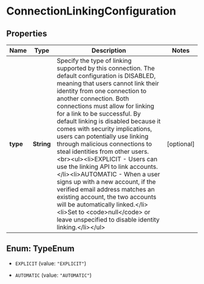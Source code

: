 # ConnectionLinkingConfiguration

## Properties

Name | Type | Description | Notes
------------ | ------------- | ------------- | -------------
**type** | **String** | Specify the type of linking supported by this connection. The default configuration is DISABLED, meaning that users cannot link their identity from one connection to another connection. Both connections must allow for linking for a link to be successful. By default linking is disabled because it comes with security implications, users can potentially use linking through malicious connections to steal identities from other users.&lt;br&gt;&lt;ul&gt;&lt;li&gt;EXPLICIT - Users can use the linking API to link accounts.&lt;/li&gt;&lt;li&gt;AUTOMATIC - When a user signs up with a new account, if the verified email address matches an existing account, the two accounts will be automatically linked.&lt;/li&gt;&lt;li&gt;Set to &lt;code&gt;null&lt;/code&gt; or leave unspecified to disable identity linking.&lt;/li&gt;&lt;/ul&gt; | [optional] 



## Enum: TypeEnum


* `EXPLICIT` (value: `"EXPLICIT"`)

* `AUTOMATIC` (value: `"AUTOMATIC"`)




